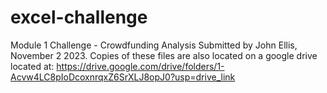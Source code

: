 # excel-challenge
Module 1 Challenge - Crowdfunding Analysis
Submitted by John Ellis, November 2 2023.
Copies of these files are also located on a google drive located at: https://drive.google.com/drive/folders/1-Acvw4LC8pIoDcoxnrqxZ6SrXLJ8opJ0?usp=drive_link
